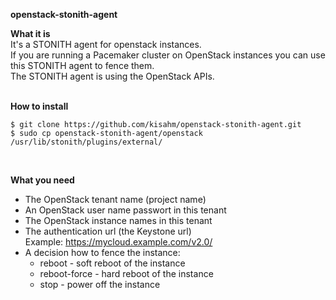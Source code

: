 **openstack-stonith-agent**

**What it is**<br>
It's a STONITH agent for openstack instances.<br>
If you are running a Pacemaker cluster on OpenStack instances you can use this STONITH agent to fence them.<br>
The STONITH agent is using the OpenStack APIs.<br>
<br>

**How to install**
```
$ git clone https://github.com/kisahm/openstack-stonith-agent.git
$ sudo cp openstack-stonith-agent/openstack /usr/lib/stonith/plugins/external/
```
<br>

**What you need**
- The OpenStack tenant name (project name)
- An OpenStack user name passwort in this tenant
- The OpenStack instance names in this tenant
- The authentication url (the Keystone url)  
  Example: https://mycloud.example.com/v2.0/
- A decision how to fence the instance:
  - reboot - soft reboot of the instance
  - reboot-force - hard reboot of the instance
  - stop - power off the instance
